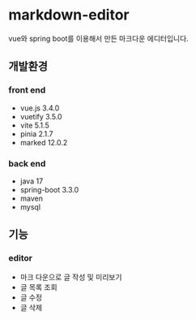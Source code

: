 # markdown-editor
vue와 spring boot를 이용해서 만든 마크다운 에디터입니다.

## 개발환경
### front end
* vue.js 3.4.0
* vuetify 3.5.0
* vite 5.1.5
* pinia 2.1.7
* marked 12.0.2

### back end
* java 17
* spring-boot 3.3.0
* maven
* mysql

## 기능
### editor
* 마크 다운으로 글 작성 및 미리보기
* 글 목록 조회
* 글 수정
* 글 삭제
